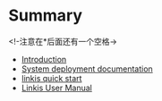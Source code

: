 # Summary
<!-注意在*后面还有一个空格->
* [Introduction](README.md)
* [System deployment documentation](ch1/deploy.md)
* [linkis quick start](ch2/Linkis%20Quick%20Start.md)
* [Linkis User Manual](ch3/Linkis%20User%20Manual.md)


    
